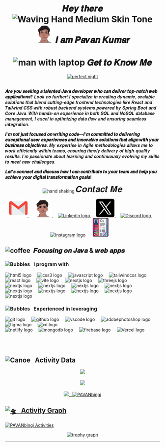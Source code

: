 <meta charset="UTF-8">
<meta name="viewport" content="width=device-width, initial-scale=1.0">
<meta name="description" content="Shahram Shakiba's GitHub profile. Web Developer skilled in Three.js, WebGL, GLSL, GSAP, React.js, Next.js, Tailwind CSS, JavaScript, HTML, CSS and Blender.">
<meta name="author" content="Shahram Shakiba">
<meta name="keywords" content="Shahram Shakiba, Web Developer, Three.js, WebGL, GLSL, GSAP, React, Next, Tailwindcss, JavaScript, CSS, HTML, Blender, 3D, Shader">

<meta http-equiv='cache-control' content='no-cache'> 
<meta http-equiv='expires' content='0'> 
<meta http-equiv='pragma' content='no-cache'>

<meta property="og:title" content="Shahram Shakiba's GitHub Profile">
<meta property="og:description" content=" Web Developer skilled in Three.js, WebGL, GLSL, GSAP, React.js, Next.js, Tailwind CSS, JavaScript, HTML, CSS and Blender.">
<meta property="og:image" content="https://github.com/user-attachments/assets/f66bb321-601e-4483-a70e-e941c7c42581">
<meta property="og:url" content="https://github.com/ShahramShakiba">
<meta property="og:type" content="website">

<!--============================== WELCOME IMAGE ==============================-->
<div align='center'> 
  <h1>
   𝑯𝒆𝒚 𝒕𝒉𝒆𝒓𝒆 <img src="https://raw.githubusercontent.com/Tarikul-Islam-Anik/Animated-Fluent-Emojis/master/Emojis/Hand%20gestures/Waving%20Hand%20Medium%20Skin%20Tone.png" alt="Waving Hand Medium Skin Tone" width="35" height="35" /> <img src="https://raw.githubusercontent.com/PAVANbingi/PAVANbingi/main/.github/workflows/WhatsApp%20Image%202025-01-01%20at%2012.02.50_3dd2a207.png" width="60" height="60" alt="Portfolio logo" />
 𝑰 𝒂𝒎 𝑷𝒂𝒗𝒂𝒏 𝑲𝒖𝒎𝒂𝒓
  </h3>
  <h1> <img src="https://github.com/ShahramShakiba/ShahramShakiba/assets/110089830/51f89720-05d3-4dac-b223-b6b81099a25f" alt="man with laptop" width="50" height="50" /> 𝑮𝒆𝒕 𝒕𝒐 𝑲𝒏𝒐𝒘 𝑴𝒆 </h1> 
  
</div> 

<div align='left'>
<div id="header" align="center">
  <a href="https://pavanbingi.github.io/________bpk/" style="flex: 0;">
  <img src="https://raw.githubusercontent.com/PAVANbingi/PAVANbingi/main/.github/workflows/Untitled%20design%20(1).gif" width="950" height="450" alt="perfect night" /></a>
</div>


<br>


<!--=================================== ABOUT ME ====================================-->


**𝑨𝒓𝒆 𝒚𝒐𝒖 𝒔𝒆𝒆𝒌𝒊𝒏𝒈 𝒂 𝒕𝒂𝒍𝒆𝒏𝒕𝒆𝒅 𝑱𝒂𝒗𝒂 𝒅𝒆𝒗𝒆𝒍𝒐𝒑𝒆𝒓 𝒘𝒉𝒐 𝒄𝒂𝒏 𝒅𝒆𝒍𝒊𝒗𝒆𝒓 𝒕𝒐𝒑-𝒏𝒐𝒕𝒄𝒉 𝒘𝒆𝒃 𝒂𝒑𝒑𝒍𝒊𝒄𝒂𝒕𝒊𝒐𝒏𝒔?** 𝑳𝒐𝒐𝒌 𝒏𝒐 𝒇𝒖𝒓𝒕𝒉𝒆𝒓! 𝑰 𝒔𝒑𝒆𝒄𝒊𝒂𝒍𝒊𝒛𝒆 𝒊𝒏 𝒄𝒓𝒆𝒂𝒕𝒊𝒏𝒈 𝒅𝒚𝒏𝒂𝒎𝒊𝒄, 𝒔𝒄𝒂𝒍𝒂𝒃𝒍𝒆 𝒔𝒐𝒍𝒖𝒕𝒊𝒐𝒏𝒔 𝒕𝒉𝒂𝒕 𝒃𝒍𝒆𝒏𝒅 𝒄𝒖𝒕𝒕𝒊𝒏𝒈-𝒆𝒅𝒈𝒆 𝒇𝒓𝒐𝒏𝒕𝒆𝒏𝒅 𝒕𝒆𝒄𝒉𝒏𝒐𝒍𝒐𝒈𝒊𝒆𝒔 𝒍𝒊𝒌𝒆 𝑹𝒆𝒂𝒄𝒕 𝒂𝒏𝒅 𝑻𝒂𝒊𝒍𝒘𝒊𝒏𝒅 𝑪𝑺𝑺 𝒘𝒊𝒕𝒉 𝒓𝒐𝒃𝒖𝒔𝒕 𝒃𝒂𝒄𝒌𝒆𝒏𝒅 𝒔𝒚𝒔𝒕𝒆𝒎𝒔 𝒑𝒐𝒘𝒆𝒓𝒆𝒅 𝒃𝒚 𝑺𝒑𝒓𝒊𝒏𝒈 𝑩𝒐𝒐𝒕 𝒂𝒏𝒅 𝑪𝒐𝒓𝒆 𝑱𝒂𝒗𝒂. 𝑾𝒊𝒕𝒉 𝒉𝒂𝒏𝒅𝒔-𝒐𝒏 𝒆𝒙𝒑𝒆𝒓𝒊𝒆𝒏𝒄𝒆 𝒊𝒏 𝒃𝒐𝒕𝒉 𝑺𝑸𝑳 𝒂𝒏𝒅 𝑵𝒐𝑺𝑸𝑳 𝒅𝒂𝒕𝒂𝒃𝒂𝒔𝒆 𝒎𝒂𝒏𝒂𝒈𝒆𝒎𝒆𝒏𝒕, 𝑰 𝒆𝒙𝒄𝒆𝒍 𝒊𝒏 𝒐𝒑𝒕𝒊𝒎𝒊𝒛𝒊𝒏𝒈 𝒅𝒂𝒕𝒂 𝒇𝒍𝒐𝒘 𝒂𝒏𝒅 𝒆𝒏𝒔𝒖𝒓𝒊𝒏𝒈 𝒔𝒆𝒂𝒎𝒍𝒆𝒔𝒔 𝒊𝒏𝒕𝒆𝒈𝒓𝒂𝒕𝒊𝒐𝒏.

**𝑰’𝒎 𝒏𝒐𝒕 𝒋𝒖𝒔𝒕 𝒇𝒐𝒄𝒖𝒔𝒆𝒅 𝒐𝒏 𝒘𝒓𝒊𝒕𝒊𝒏𝒈 𝒄𝒐𝒅𝒆—𝑰’𝒎 𝒄𝒐𝒎𝒎𝒊𝒕𝒕𝒆𝒅 𝒕𝒐 𝒅𝒆𝒍𝒊𝒗𝒆𝒓𝒊𝒏𝒈 𝒆𝒙𝒄𝒆𝒑𝒕𝒊𝒐𝒏𝒂𝒍 𝒖𝒔𝒆𝒓 𝒆𝒙𝒑𝒆𝒓𝒊𝒆𝒏𝒄𝒆𝒔 𝒂𝒏𝒅 𝒊𝒏𝒏𝒐𝒗𝒂𝒕𝒊𝒗𝒆 𝒔𝒐𝒍𝒖𝒕𝒊𝒐𝒏𝒔 𝒕𝒉𝒂𝒕 𝒂𝒍𝒊𝒈𝒏 𝒘𝒊𝒕𝒉 𝒚𝒐𝒖𝒓 𝒃𝒖𝒔𝒊𝒏𝒆𝒔𝒔 𝒐𝒃𝒋𝒆𝒄𝒕𝒊𝒗𝒆𝒔.** 𝑴𝒚 𝒆𝒙𝒑𝒆𝒓𝒕𝒊𝒔𝒆 𝒊𝒏 𝑨𝒈𝒊𝒍𝒆 𝒎𝒆𝒕𝒉𝒐𝒅𝒐𝒍𝒐𝒈𝒊𝒆𝒔 𝒂𝒍𝒍𝒐𝒘𝒔 𝒎𝒆 𝒕𝒐 𝒘𝒐𝒓𝒌 𝒆𝒇𝒇𝒊𝒄𝒊𝒆𝒏𝒕𝒍𝒚 𝒘𝒊𝒕𝒉𝒊𝒏 𝒕𝒆𝒂𝒎𝒔, 𝒆𝒏𝒔𝒖𝒓𝒊𝒏𝒈 𝒕𝒊𝒎𝒆𝒍𝒚 𝒅𝒆𝒍𝒊𝒗𝒆𝒓𝒚 𝒐𝒇 𝒉𝒊𝒈𝒉-𝒒𝒖𝒂𝒍𝒊𝒕𝒚 𝒓𝒆𝒔𝒖𝒍𝒕𝒔. 𝑰’𝒎 𝒑𝒂𝒔𝒔𝒊𝒐𝒏𝒂𝒕𝒆 𝒂𝒃𝒐𝒖𝒕 𝒍𝒆𝒂𝒓𝒏𝒊𝒏𝒈 𝒂𝒏𝒅 𝒄𝒐𝒏𝒕𝒊𝒏𝒖𝒐𝒖𝒔𝒍𝒚 𝒆𝒗𝒐𝒍𝒗𝒊𝒏𝒈 𝒎𝒚 𝒔𝒌𝒊𝒍𝒍𝒔 𝒕𝒐 𝒎𝒆𝒆𝒕 𝒏𝒆𝒘 𝒄𝒉𝒂𝒍𝒍𝒆𝒏𝒈𝒆𝒔.

**𝑳𝒆𝒕’𝒔 𝒄𝒐𝒏𝒏𝒆𝒄𝒕 𝒂𝒏𝒅 𝒅𝒊𝒔𝒄𝒖𝒔𝒔 𝒉𝒐𝒘 𝑰 𝒄𝒂𝒏 𝒄𝒐𝒏𝒕𝒓𝒊𝒃𝒖𝒕𝒆 𝒕𝒐 𝒚𝒐𝒖𝒓 𝒕𝒆𝒂𝒎 𝒂𝒏𝒅 𝒉𝒆𝒍𝒑 𝒚𝒐𝒖 𝒂𝒄𝒉𝒊𝒆𝒗𝒆 𝒚𝒐𝒖𝒓 𝒅𝒊𝒈𝒊𝒕𝒂𝒍 𝒕𝒓𝒂𝒏𝒔𝒇𝒐𝒓𝒎𝒂𝒕𝒊𝒐𝒏 𝒈𝒐𝒂𝒍𝒔!**

<div align="center">
  <img src="https://github.com/ShahramShakiba/ShahramShakiba/assets/110089830/98f56d40-5e1f-43f3-83a5-3327edebe101" height="40" alt="hand shaking" style="vertical-align: middle;"/>
  <span style="font-family: 'Mathematical Italic Script'; font-size: 28px;">𝑪𝒐𝒏𝒕𝒂𝒄𝒕 𝑴𝒆</span>
</div>





<!--=================================== SOCIAL MEDIA ====================================-->

<p align="center">



<a href="mailto:bingipavankumar63@gmail.com" target="_blank">
  <img src="https://raw.githubusercontent.com/PAVANbingi/PAVANbingi/main/.github/workflows/gmail.png" width="60" height="60" alt="Email logo" />
</a> &nbsp; &nbsp;


<a href="https://pavanbingi.github.io/________bpk/" target="_blank">
  <img src="https://raw.githubusercontent.com/PAVANbingi/PAVANbingi/main/.github/workflows/WhatsApp%20Image%202025-01-01%20at%2012.02.50_3dd2a207.png" width="60" height="60" alt="Portfolio logo" />
</a> &nbsp; &nbsp;



  <a href="https://www.linkedin.com/in/pavan-kumar-bingi-7a7a7a2a6/" target="_blank">
    <img src="https://raw.githubusercontent.com/maurodesouza/profile-readme-generator/master/src/assets/icons/social/linkedin/default.svg" width="60" height="60" alt="LinkedIn logo" />
  </a> &nbsp;  &nbsp;

  <a href="https://x.com/PavanKumarBing3" target="_blank">
  <img src="https://raw.githubusercontent.com/PAVANbingi/PAVANbingi/main/.github/workflows/twitter.png" width="60" height="60" alt="Twitter logo" />
</a> &nbsp; &nbsp;

  
  <a href="https://discord.gg/ucEXkXQD" target="_blank">
        <img src="https://raw.githubusercontent.com/maurodesouza/profile-readme-generator/master/src/assets/icons/social/discord/default.svg" width="60" height="60" alt="Discord logo" />
      </a> &nbsp; &nbsp;
  
  <a href="https://www.instagram.com/pavan_kumar_bingi_/" target="_blank">
        <img src="https://raw.githubusercontent.com/maurodesouza/profile-readme-generator/master/src/assets/icons/social/instagram/default.svg" width="60" height="60" alt="Instagram logo" />
      </a> &nbsp; &nbsp;

 <a href="https://pavanbingi.github.io/________bpk/img/CoverLetter(PavanKumarBingi).pdf" target="_blank">
  <img src="https://raw.githubusercontent.com/PAVANbingi/PAVANbingi/main/.github/workflows/cv.png" width="60" height="60" alt="Resume logo" />
</a> &nbsp; &nbsp;

      
      
      

<!--=================================== MY SKILLS ===================================-->
<h2> <img src="https://github.com/ShahramShakiba/ShahramShakiba/assets/110089830/8726e87d-d46b-498f-85e7-9f3fc9b86d72" height="45" alt="coffee" /> &nbsp;𝑭𝒐𝒄𝒖𝒔𝒊𝒏𝒈 𝒐𝒏 𝑱𝒂𝒗𝒂 & 𝒘𝒆𝒃 𝒂𝒑𝒑𝒔

  </h2>


  
<h3> <img src="https://raw.githubusercontent.com/Tarikul-Islam-Anik/Animated-Fluent-Emojis/master/Emojis/Symbols/Bubbles.png" alt="Bubbles" width="40" height="40" />  &nbsp; I program with  </h3> 

<img src="https://skillicons.dev/icons?i=html" height="40" alt="html5 logo"  />
  <img width="12" />
  <img src="https://skillicons.dev/icons?i=css" height="40" alt="css3 logo"  />
  <img width="12" />
  <img src="https://skillicons.dev/icons?i=js" height="40" alt="javascript logo"  />
  <img width="12" />
  <img src="https://skillicons.dev/icons?i=tailwind" height="40" alt="tailwindcss logo"  />
  <img width="12" />
  <img src="https://skillicons.dev/icons?i=react" height="40" alt="react logo"  />
  <img width="12" />
  <img src="https://skillicons.dev/icons?i=vite" height="40" alt="vite logo"  />
  <img width="12" />
  <img src="https://skillicons.dev/icons?i=nextjs" height="40" alt="nextjs logo"  />
   <img width="12" />
   <img src="https://skillicons.dev/icons?i=threejs" height="40" alt="threejs logo"  />
   <img width="12" />
  
  <br/>
  
   <img src="https://skillicons.dev/icons?i=java" height="40" alt="nextjs logo"  />
  <img width="12" />
   <img src="https://skillicons.dev/icons?i=spring" height="40" alt="nextjs logo"  />
  <img width="12" />
   <img src="https://skillicons.dev/icons?i=spring" height="40" alt="nextjs logo"  />
  <img width="12" />
   <img src="https://skillicons.dev/icons?i=mongodb" height="40" alt="nextjs logo"  />
  <img width="12" />
  <img src="https://skillicons.dev/icons?i=mysql" height="40" alt="nextjs logo"  />
  <img width="12" />
   <img src="https://skillicons.dev/icons?i=postgresql" height="40" alt="nextjs logo"  />
  <img width="12" />
   <img src="https://skillicons.dev/icons?i=python" height="40" alt="nextjs logo"  />
  <img width="12" />
 <img src="https://skillicons.dev/icons?i=tensorflow" height="40" alt="nextjs logo"  />
  <img width="12" />
   <img src="https://skillicons.dev/icons?i=matplotlib" height="40" alt="nextjs logo"  />
  <img width="12" />


<br/>

<h3> <img src="https://raw.githubusercontent.com/Tarikul-Islam-Anik/Animated-Fluent-Emojis/master/Emojis/Symbols/Bubbles.png" alt="Bubbles" width="40" height="40" /> &nbsp; Experienced in leveraging  </h3>
 


  <img src="https://skillicons.dev/icons?i=git" height="40" alt="git logo"  />
  <img width="12" />
  <img src="https://skillicons.dev/icons?i=github" height="40" alt="github logo"  />
  <img width="12" />
  <img src="https://skillicons.dev/icons?i=vscode" height="40" alt="vscode logo"  />
  <img width="12" />
  <img src="https://skillicons.dev/icons?i=ps" height="40" alt="adobephotoshop logo"  />
  <img width="12" />
  <img src="https://skillicons.dev/icons?i=figma" height="40" alt="figma logo"  />
  <img width="12" />
  <img src="https://skillicons.dev/icons?i=xd" height="40" alt="xd logo"  />
  <img width="12" />
  <br/>
  <img src="https://cdn.simpleicons.org/netlify/00C7B7" height="40" alt="netlify logo"  />
  <img width="12" />
  <img src="https://skillicons.dev/icons?i=postman" height="40" alt="mongodb logo"  />
  <img width="12" />
  <img src="https://skillicons.dev/icons?i=docker" height="40" alt="firebase logo"  />
  <img width="12" />
  <img src="https://img.shields.io/badge/vercel-%23000000.svg?style=flat&logo=vercel&logoColor=white" height="40" alt="Vercel logo"  />
  <img width="12" />

<br/><br/>
<!--=================================== MY STATS ===================================-->
<h2>
  <img src="https://raw.githubusercontent.com/Tarikul-Islam-Anik/Animated-Fluent-Emojis/master/Emojis/Travel%20and%20places/Canoe.png" alt="Canoe" width="50" height="50" /> &nbsp; Activity Data
</h2>
<div align="center">
<a href="https://github.com/PAVANbingi">
<img src="http://github-profile-summary-cards.vercel.app/api/cards/profile-details?username=PAVANbingi&theme=onedark" height="180em" /> <br/><br/>
<img src="https://github-readme-streak-stats.herokuapp.com?user=PAVANbingi&theme=one-dark-pro&fire=EB197C&border=EBDD83&ring=EBB250" height="180em" /> <br/><br/>
<img src="http://github-profile-summary-cards.vercel.app/api/cards/stats?username=PAVANbingi&theme=onedark" height="180em" />&nbsp;&nbsp;&nbsp;<img height="180em" src="https://github-readme-stats.vercel.app/api/top-langs/?username=PAVANbingi&langs_count=8&theme=onedark" alt=PAVANbingi /> 
</div>

<!--============================== Activity Graph ==============================-->
<h2 align="left"> <img src="https://fonts.gstatic.com/s/e/notoemoji/latest/1f6f8/512.gif" alt="🛸" width="60" >
  &nbsp; Activity Graph
</h2>
<img align="center" src="https://github-readme-activity-graph.vercel.app/graph?username=PAVANbingi&radius=16&theme=react&area=true&order=5&hide_border=true&title_color=77d3ee" alt="PAVANbingi Activities"/>

<br/>

<!--============================== MY Trophy ==============================-->

<div id="header" align="center">
<p align="center">
  <img src="https://github-profile-trophy.vercel.app?username=PAVANbingi&theme=dark_dimmed&column=-1&row=1&margin-w=8&margin-h=8&no-bg=true&no-frame=true&order=4" height="150" alt="trophy graph" />
</p>
</div>

<hr>

